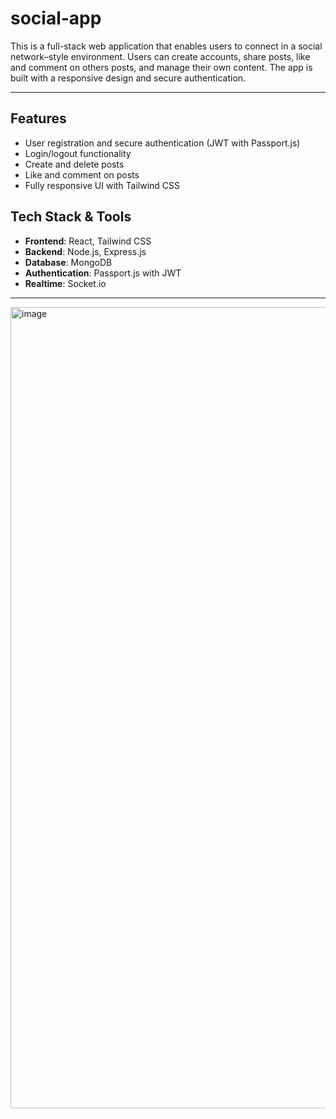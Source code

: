# social-app

This is a full-stack web application that enables users to connect in a social network–style environment. Users can create accounts, share posts, like and comment on others posts, and manage their own content. The app is built with a responsive design and secure authentication.

---
## Features
- User registration and secure authentication (JWT with Passport.js)
- Login/logout functionality
- Create and delete posts
- Like and comment on posts
- Fully responsive UI with Tailwind CSS

## Tech Stack & Tools
- **Frontend**: React, Tailwind CSS
- **Backend**: Node.js, Express.js
- **Database**: MongoDB
- **Authentication**: Passport.js with JWT
- **Realtime**: Socket.io

---

<img width="1201" height="1282" alt="image" src="https://github.com/user-attachments/assets/306f94e9-9662-4c0c-b988-19f1b4577342" />

